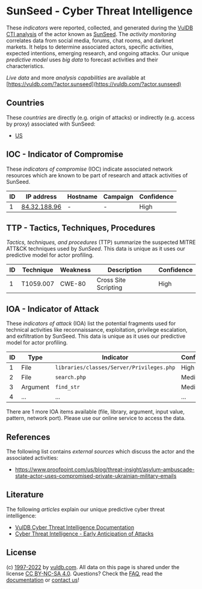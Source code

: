 # SunSeed - Cyber Threat Intelligence

These _indicators_ were reported, collected, and generated during the [VulDB CTI analysis](https://vuldb.com/?kb.cti) of the actor known as [SunSeed](https://vuldb.com/?actor.sunseed). The _activity monitoring_ correlates data from social media, forums, chat rooms, and darknet markets. It helps to determine associated actors, specific activities, expected intentions, emerging research, and ongoing attacks. Our unique _predictive model_ uses _big data_ to forecast activities and their characteristics.

_Live data_ and more _analysis capabilities_ are available at [https://vuldb.com/?actor.sunseed](https://vuldb.com/?actor.sunseed)

## Countries

These _countries_ are directly (e.g. origin of attacks) or indirectly (e.g. access by proxy) associated with SunSeed:

* [US](https://vuldb.com/?country.us)

## IOC - Indicator of Compromise

These _indicators of compromise_ (IOC) indicate associated network resources which are known to be part of research and attack activities of SunSeed.

ID | IP address | Hostname | Campaign | Confidence
-- | ---------- | -------- | -------- | ----------
1 | [84.32.188.96](https://vuldb.com/?ip.84.32.188.96) | - | - | High

## TTP - Tactics, Techniques, Procedures

_Tactics, techniques, and procedures_ (TTP) summarize the suspected MITRE ATT&CK techniques used by _SunSeed_. This data is unique as it uses our predictive model for actor profiling.

ID | Technique | Weakness | Description | Confidence
-- | --------- | -------- | ----------- | ----------
1 | T1059.007 | CWE-80 | Cross Site Scripting | High

## IOA - Indicator of Attack

These _indicators of attack_ (IOA) list the potential fragments used for technical activities like reconnaissance, exploitation, privilege escalation, and exfiltration by SunSeed. This data is unique as it uses our predictive model for actor profiling.

ID | Type | Indicator | Confidence
-- | ---- | --------- | ----------
1 | File | `libraries/classes/Server/Privileges.php` | High
2 | File | `search.php` | Medium
3 | Argument | `find_str` | Medium
4 | ... | ... | ...

There are 1 more IOA items available (file, library, argument, input value, pattern, network port). Please use our online service to access the data.

## References

The following list contains _external sources_ which discuss the actor and the associated activities:

* https://www.proofpoint.com/us/blog/threat-insight/asylum-ambuscade-state-actor-uses-compromised-private-ukrainian-military-emails

## Literature

The following _articles_ explain our unique predictive cyber threat intelligence:

* [VulDB Cyber Threat Intelligence Documentation](https://vuldb.com/?kb.cti)
* [Cyber Threat Intelligence - Early Anticipation of Attacks](https://www.scip.ch/en/?labs.20201022)

## License

(c) [1997-2022](https://vuldb.com/?kb.changelog) by [vuldb.com](https://vuldb.com/?kb.about). All data on this page is shared under the license [CC BY-NC-SA 4.0](https://creativecommons.org/licenses/by-nc-sa/4.0/). Questions? Check the [FAQ](https://vuldb.com/?kb.faq), read the [documentation](https://vuldb.com/?kb) or [contact us](https://vuldb.com/?contact)!
